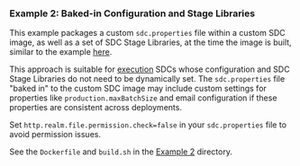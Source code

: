 ### Example 2: Baked-in Configuration and Stage Libraries
 
This example packages a custom <code>sdc.properties</code> file within a custom SDC image, as well as a set of SDC Stage Libraries, at the time the image is built, similar to the example [here](https://github.com/streamsets/control-agent-quickstart/tree/master/custom-datacollector-docker-image).  

This approach is suitable for [execution](https://streamsets.com/documentation/controlhub/latest/help/controlhub/UserGuide/DataCollectors/DataCollectors_title.html) SDCs whose configuration and SDC Stage Libraries do not need to be dynamically set.  The <code>sdc.properties</code> file "baked in" to the custom SDC image may include custom settings for properties like <code>production.maxBatchSize</code> and email configuration if these properties are consistent across deployments. 

Set <code>http.realm.file.permission.check=false</code> in your <code>sdc.properties</code> file to avoid permission issues.

See the <code>Dockerfile</code> and <code>build.sh</code> in the [Example 2](https://github.com/onefoursix/sdc-k8s-deployment-with-custom-config/tree/master/Example-2/sdc-docker-custom-config) directory. 

 
